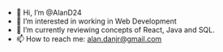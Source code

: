 - 👋 Hi, I’m @AlanD24
- 👀 I’m interested in working in Web Development
- 🌱 I’m currently reviewing concepts of React, Java and SQL.
- 📫 How to reach me: alan.danjr@gmail.com

<!---
AlanD24/AlanD24 is a ✨ special ✨ repository because its `README.md` (this file) appears on your GitHub profile.
You can click the Preview link to take a look at your changes.
--->
